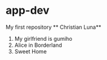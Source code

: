 # app-dev
My first repository
** Christian Luna**
1. My girlfriend is gumiho
2. Alice in Borderland
3. Sweet Home
